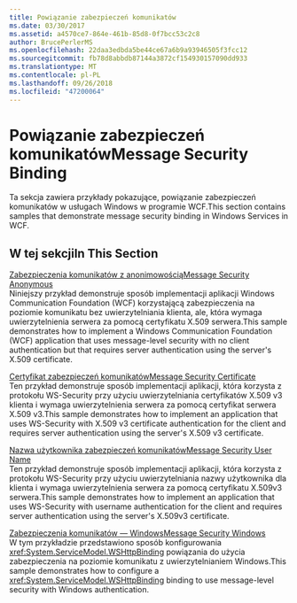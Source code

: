 ```yaml
---
title: Powiązanie zabezpieczeń komunikatów
ms.date: 03/30/2017
ms.assetid: a4570ce7-864e-461b-85d8-0f7bcc53c2c8
author: BrucePerlerMS
ms.openlocfilehash: 22daa3edbda5be44ce67a6b9a93946505f3fcc12
ms.sourcegitcommit: fb78d8abbdb87144a3872cf154930157090dd933
ms.translationtype: MT
ms.contentlocale: pl-PL
ms.lasthandoff: 09/26/2018
ms.locfileid: "47200064"
---
```

# <a name="message-security-binding"></a><span data-ttu-id="6d8d3-102">Powiązanie zabezpieczeń komunikatów</span><span class="sxs-lookup"><span data-stu-id="6d8d3-102">Message Security Binding</span></span>
<span data-ttu-id="6d8d3-103">Ta sekcja zawiera przykłady pokazujące, powiązanie zabezpieczeń komunikatów w usługach Windows w programie WCF.</span><span class="sxs-lookup"><span data-stu-id="6d8d3-103">This section contains samples that demonstrate message security binding in Windows Services in WCF.</span></span>  
  
## <a name="in-this-section"></a><span data-ttu-id="6d8d3-104">W tej sekcji</span><span class="sxs-lookup"><span data-stu-id="6d8d3-104">In This Section</span></span>  
 [<span data-ttu-id="6d8d3-105">Zabezpieczenia komunikatów z anonimowością</span><span class="sxs-lookup"><span data-stu-id="6d8d3-105">Message Security Anonymous</span></span>](../../../../docs/framework/wcf/samples/message-security-anonymous.md)  
 <span data-ttu-id="6d8d3-106">Niniejszy przykład demonstruje sposób implementacji aplikacji Windows Communication Foundation (WCF) korzystającą zabezpieczenia na poziomie komunikatu bez uwierzytelniania klienta, ale, która wymaga uwierzytelnienia serwera za pomocą certyfikatu X.509 serwera.</span><span class="sxs-lookup"><span data-stu-id="6d8d3-106">This sample demonstrates how to implement a Windows Communication Foundation (WCF) application that uses message-level security with no client authentication but that requires server authentication using the server's X.509 certificate.</span></span>  
  
 [<span data-ttu-id="6d8d3-107">Certyfikat zabezpieczeń komunikatów</span><span class="sxs-lookup"><span data-stu-id="6d8d3-107">Message Security Certificate</span></span>](../../../../docs/framework/wcf/samples/message-security-certificate.md)  
 <span data-ttu-id="6d8d3-108">Ten przykład demonstruje sposób implementacji aplikacji, która korzysta z protokołu WS-Security przy użyciu uwierzytelniania certyfikatów X.509 v3 klienta i wymaga uwierzytelnienia serwera za pomocą certyfikat serwera X.509 v3.</span><span class="sxs-lookup"><span data-stu-id="6d8d3-108">This sample demonstrates how to implement an application that uses WS-Security with X.509 v3 certificate authentication for the client and requires server authentication using the server's X.509 v3 certificate.</span></span>  
  
 [<span data-ttu-id="6d8d3-109">Nazwa użytkownika zabezpieczeń komunikatów</span><span class="sxs-lookup"><span data-stu-id="6d8d3-109">Message Security User Name</span></span>](../../../../docs/framework/wcf/samples/message-security-user-name.md)  
 <span data-ttu-id="6d8d3-110">Ten przykład demonstruje sposób implementacji aplikacji, która korzysta z protokołu WS-Security przy użyciu uwierzytelniania nazwy użytkownika dla klienta i wymaga uwierzytelnienia serwera za pomocą certyfikatu X.509v3 serwera.</span><span class="sxs-lookup"><span data-stu-id="6d8d3-110">This sample demonstrates how to implement an application that uses WS-Security with username authentication for the client and requires server authentication using the server's X.509v3 certificate.</span></span>  
  
 [<span data-ttu-id="6d8d3-111">Zabezpieczenia komunikatów — Windows</span><span class="sxs-lookup"><span data-stu-id="6d8d3-111">Message Security Windows</span></span>](../../../../docs/framework/wcf/samples/message-security-windows.md)  
 <span data-ttu-id="6d8d3-112">W tym przykładzie przedstawiono sposób konfigurowania <xref:System.ServiceModel.WSHttpBinding> powiązania do użycia zabezpieczenia na poziomie komunikatu z uwierzytelnianiem Windows.</span><span class="sxs-lookup"><span data-stu-id="6d8d3-112">This sample demonstrates how to configure a <xref:System.ServiceModel.WSHttpBinding> binding to use message-level security with Windows authentication.</span></span>
